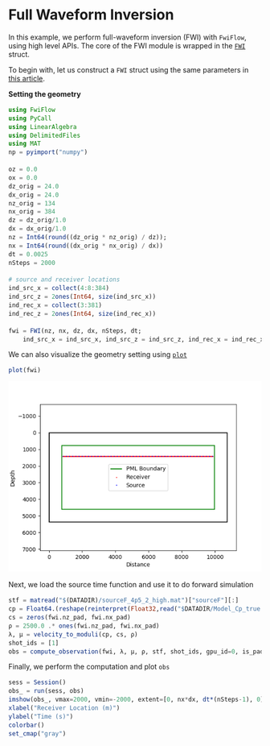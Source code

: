 # Full Waveform Inversion

In this example, we perform full-waveform inversion (FWI) with `FwiFlow`, using high level APIs. The core of the FWI module is wrapped in the [`FWI`](@ref) struct. 

To begin with, let us construct a `FWI` struct using the same parameters in [this article](./fwi_lowlevel.md). 

**Setting the geometry**
```julia
using FwiFlow
using PyCall
using LinearAlgebra
using DelimitedFiles
using MAT
np = pyimport("numpy")

oz = 0.0 
ox = 0.0
dz_orig = 24.0 
dx_orig = 24.0 
nz_orig = 134 
nx_orig = 384 
dz = dz_orig/1.0
dx = dx_orig/1.0
nz = Int64(round((dz_orig * nz_orig) / dz));
nx = Int64(round((dx_orig * nx_orig) / dx))
dt = 0.0025
nSteps = 2000

# source and receiver locations
ind_src_x = collect(4:8:384)
ind_src_z = 2ones(Int64, size(ind_src_x))
ind_rec_x = collect(3:381)
ind_rec_z = 2ones(Int64, size(ind_rec_x))

fwi = FWI(nz, nx, dz, dx, nSteps, dt; 
    ind_src_x = ind_src_x, ind_src_z = ind_src_z, ind_rec_x = ind_rec_x, ind_rec_z = ind_rec_z)
```

We can also visualize the geometry setting using [`plot`](@ref)
```julia
plot(fwi)
```
![](./assets/../../assets/fwidomain.png)

Next, we load the source time function and use it to do forward simulation 
```julia
stf = matread("$(DATADIR)/sourceF_4p5_2_high.mat")["sourceF"][:]
cp = Float64.(reshape(reinterpret(Float32,read("$DATADIR/Model_Cp_true.bin")), (fwi.nz_pad, fwi.nx_pad)))|>Array
cs = zeros(fwi.nz_pad, fwi.nx_pad)
ρ = 2500.0 .* ones(fwi.nz_pad, fwi.nx_pad)
λ, μ = velocity_to_moduli(cp, cs, ρ)
shot_ids = [1]
obs = compute_observation(fwi, λ, μ, ρ, stf, shot_ids, gpu_id=0, is_padded=true)
```

Finally, we perform the computation and plot `obs`
```julia
sess = Session()
obs_ = run(sess, obs)
imshow(obs_, vmax=2000, vmin=-2000, extent=[0, nx*dx, dt*(nSteps-1), 0])
xlabel("Receiver Location (m)")
ylabel("Time (s)")
colorbar()
set_cmap("gray")
```